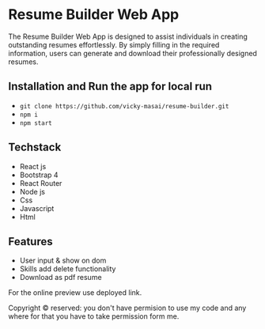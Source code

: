 # Resume Builder Web App
The Resume Builder Web App is designed to assist individuals in creating outstanding resumes effortlessly. By simply filling in the required information, users can generate and download their professionally designed resumes.

## Installation and Run the app for local run
- ```git clone https://github.com/vicky-masai/resume-builder.git ```
- ``` npm i ```
- ``` npm start ```

## Techstack
- React js
- Bootstrap 4
- React Router
- Node js
- Css
- Javascript
- Html

## Features
- User input & show on dom
- Skills add delete functionality
- Download as pdf resume

For the online preview use deployed link.

Copyright © reserved: you don't have permision to use my code and any where for that you have to take permission form me.
